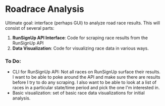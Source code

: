 # Roadrace Analysis
Ultimate goal: interface (perhaps GUI) to analyze road race results. This will consist of several parts:

1. **RunSignUp API Interface**: Code for scraping race results from the RunSignUp API
2. **Data Visualization**: Code for visualizing race data in various ways. 

### To Do:
* CLI for RunSignUp API: Not all races on RunSignUp surface their results. I want to be able to poke around the API and make sure there are results before I try to do any scraping. I also want to be able to look at a list of races in a particular state/time period and pick the one I'm interested in. 
* Basic visualization: set of basic race data visualizations for initial analysis. 